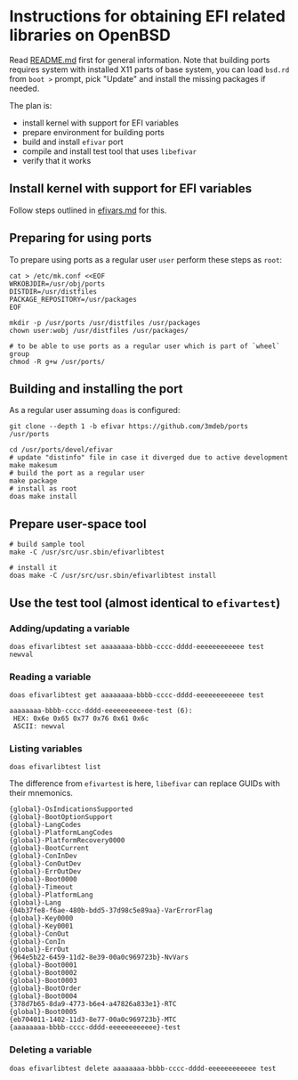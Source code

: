 # Instructions for obtaining EFI related libraries on OpenBSD

Read [README.md](./README.md) first for general information. Note that building
ports requires system with installed X11 parts of base system, you can load
`bsd.rd` from `boot >` prompt, pick "Update" and install the missing packages if
needed.

The plan is:
 * install kernel with support for EFI variables
 * prepare environment for building ports
 * build and install `efivar` port
 * compile and install test tool that uses `libefivar`
 * verify that it works

## Install kernel with support for EFI variables

Follow steps outlined in [efivars.md](./efivars.md) for this.

## Preparing for using ports

To prepare using ports as a regular user `user` perform these steps as `root`:

```
cat > /etc/mk.conf <<EOF
WRKOBJDIR=/usr/obj/ports
DISTDIR=/usr/distfiles
PACKAGE_REPOSITORY=/usr/packages
EOF

mkdir -p /usr/ports /usr/distfiles /usr/packages
chown user:wobj /usr/distfiles /usr/packages/

# to be able to use ports as a regular user which is part of `wheel` group
chmod -R g+w /usr/ports/
```

## Building and installing the port

As a regular user assuming `doas` is configured:

```
git clone --depth 1 -b efivar https://github.com/3mdeb/ports /usr/ports

cd /usr/ports/devel/efivar
# update "distinfo" file in case it diverged due to active development
make makesum
# build the port as a regular user
make package
# install as root
doas make install
```

## Prepare user-space tool

```
# build sample tool
make -C /usr/src/usr.sbin/efivarlibtest

# install it
doas make -C /usr/src/usr.sbin/efivarlibtest install
```

## Use the test tool (almost identical to `efivartest`)

### Adding/updating a variable

```
doas efivarlibtest set aaaaaaaa-bbbb-cccc-dddd-eeeeeeeeeeee test newval
```

### Reading a variable

```
doas efivarlibtest get aaaaaaaa-bbbb-cccc-dddd-eeeeeeeeeeee test
```

```
aaaaaaaa-bbbb-cccc-dddd-eeeeeeeeeeee-test (6):
 HEX: 0x6e 0x65 0x77 0x76 0x61 0x6c
 ASCII: newval
```

### Listing variables

```
doas efivarlibtest list
```

The difference from `efivartest` is here, `libefivar` can replace GUIDs with
their mnemonics.

```
{global}-OsIndicationsSupported
{global}-BootOptionSupport
{global}-LangCodes
{global}-PlatformLangCodes
{global}-PlatformRecovery0000
{global}-BootCurrent
{global}-ConInDev
{global}-ConOutDev
{global}-ErrOutDev
{global}-Boot0000
{global}-Timeout
{global}-PlatformLang
{global}-Lang
{04b37fe8-f6ae-480b-bdd5-37d98c5e89aa}-VarErrorFlag
{global}-Key0000
{global}-Key0001
{global}-ConOut
{global}-ConIn
{global}-ErrOut
{964e5b22-6459-11d2-8e39-00a0c969723b}-NvVars
{global}-Boot0001
{global}-Boot0002
{global}-Boot0003
{global}-BootOrder
{global}-Boot0004
{378d7b65-8da9-4773-b6e4-a47826a833e1}-RTC
{global}-Boot0005
{eb704011-1402-11d3-8e77-00a0c969723b}-MTC
{aaaaaaaa-bbbb-cccc-dddd-eeeeeeeeeeee}-test
```

### Deleting a variable

```
doas efivarlibtest delete aaaaaaaa-bbbb-cccc-dddd-eeeeeeeeeeee test
```
